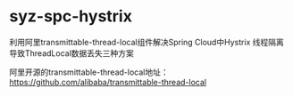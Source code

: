 # syz-spc-hystrix
利用阿里transmittable-thread-local组件解决Spring Cloud中Hystrix 线程隔离导致ThreadLocal数据丢失三种方案

阿里开源的transmittable-thread-local地址：https://github.com/alibaba/transmittable-thread-local
